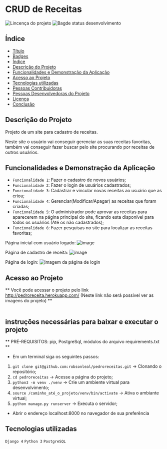 # CRUD de Receitas

![Lincença do projeto](	https://img.shields.io/github/license/robsonleal/pedroreceitas)
![Bagde status desenvolvimento](https://img.shields.io/static/v1?label=status&message=CONCLUÍDO&color=green)

## Índice

* [Título](#Título)
* [Badges](#badges)
* [Índice](#índice)
* [Descrição do Projeto](#descrição-do-projeto)
* [Funcionalidades e Demonstração da Aplicação](#funcionalidades-e-demonstração-da-aplicação)
* [Acesso ao Projeto](#acesso-ao-projeto)
* [Tecnologias utilizadas](#tecnologias-utilizadas)
* [Pessoas Contribuidoras](#pessoas-contribuidoras)
* [Pessoas Desenvolvedoras do Projeto](#pessoas-desenvolvedoras)
* [Licença](#licença)
* [Conclusão](#conclusão)

## Descrição do Projeto

Projeto de um site para cadastro de receitas.

Neste site o usuário vai conseguir gerenciar as suas receitas favoritas, também vai conseguir fazer buscar pelo site procurando por receitas de outros usuários.

## Funcionalidades e Demonstração da Aplicação
- `Funcionalidade 1`: Fazer o cadastro de novos usuários;
- `Funcionalidade 2`: Fazer o login de usuários cadastrados;
- `Funcionalidade 3`: Cadastrar e vincular novas receitas ao usuário que as criou;
- `Funcionalidade 4`: Gerenciar(Modificar/Apagar) as receitas que foram criadas;
- `Funcionalidade 5`: O administrador pode aprovar as receitas para aparecerem na página principal do site, ficando esta disponível para todos os usuários (Até os não cadastrados);
- `Funcionalidade 6`: Fazer pesquisas no site para localizar as receitas favoritas;

Página inicial com usuário logado:
![image](https://user-images.githubusercontent.com/27708175/152462392-903d3cd1-7230-4237-a20b-228bebfa5f0f.png)

Página de cadastro de receita:
![image](https://user-images.githubusercontent.com/27708175/152462262-3c408153-33d2-4ae3-9c41-39278e9a9f87.png)

Págína de login:
![imagem da página de login](https://user-images.githubusercontent.com/27708175/152462000-e824da45-99ed-444f-878a-314a69459e4c.png)

## Acesso ao Projeto

** Você pode acessar o projeto pelo link http://pedroreceita.herokuapp.com/ (Neste link não será possivel ver as imagens do projeto) ** <br><br>

## instruções necessárias para baixar e executar o projeto
** PRÉ-REQUISITOS: pip, PostgreSql, módulos do arquivo requirements.txt **

- Em um terminal siga os seguintes passos:
1. `git clone git@github.com:robsonleal/pedroreceitas.git` -> Clonando o repositório;
2. `cd pedroreceitas` -> Acesse a página do projeto;
3. `python3 -m venv ./venv` -> Crie um ambiente virtual para desenvolvimento;
4. `source /caminho_até_o_projeto/venv/bin/activate` -> Ativa o ambiante virtual;
5. `python manage.py runserver` -> Executa o servidor;
- Abrir o endereço localhost:8000 no navegador de sua preferência

## Tecnologias utilizadas
`Django 4`
`Python 3`
`PostgreSQL`
